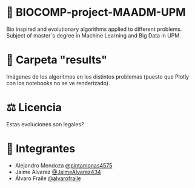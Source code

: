 # 🦠 BIOCOMP-project-MAADM-UPM
Bio inspired and evolutionary algorithms applied to different problems. Subject of master´s degree in Machine Learning and Big Data in UPM. 

# 📂 Carpeta "results"
Imágenes de los algoritmos en los distintos problemas (puesto que Plotly con los notebooks no se ve renderizado).

# ⚖️ Licencia
Estas evoluciones son legales?

# 👥 Integrantes
* Alejandro Mendoza [@pintamonas4575](https://github.com/pintamonas4575)
* Jaime Álvarez     [@JaimeAlvarez434](https://github.com/JaimeAlvarez434)
* Álvaro Fraile     [@alvarofraile](https://github.com/alvarofraile)